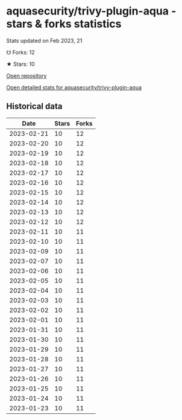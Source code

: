 # aquasecurity/trivy-plugin-aqua - stars & forks statistics

Stats updated on Feb 2023, 21

☋ Forks: 12

★ Stars: 10

[Open repository](https://github.com/aquasecurity/trivy-plugin-aqua)

[Open detailed stats for aquasecurity/trivy-plugin-aqua](https://reviewgithub.com/rep/aquasecurity/trivy-plugin-aqua)

## Historical data
| Date | Stars | Forks |
|------|-------|-------|
| 2023-02-21 | 10 | 12 | 
| 2023-02-20 | 10 | 12 | 
| 2023-02-19 | 10 | 12 | 
| 2023-02-18 | 10 | 12 | 
| 2023-02-17 | 10 | 12 | 
| 2023-02-16 | 10 | 12 | 
| 2023-02-15 | 10 | 12 | 
| 2023-02-14 | 10 | 12 | 
| 2023-02-13 | 10 | 12 | 
| 2023-02-12 | 10 | 12 | 
| 2023-02-11 | 10 | 11 | 
| 2023-02-10 | 10 | 11 | 
| 2023-02-09 | 10 | 11 | 
| 2023-02-07 | 10 | 11 | 
| 2023-02-06 | 10 | 11 | 
| 2023-02-05 | 10 | 11 | 
| 2023-02-04 | 10 | 11 | 
| 2023-02-03 | 10 | 11 | 
| 2023-02-02 | 10 | 11 | 
| 2023-02-01 | 10 | 11 | 
| 2023-01-31 | 10 | 11 | 
| 2023-01-30 | 10 | 11 | 
| 2023-01-29 | 10 | 11 | 
| 2023-01-28 | 10 | 11 | 
| 2023-01-27 | 10 | 11 | 
| 2023-01-26 | 10 | 11 | 
| 2023-01-25 | 10 | 11 | 
| 2023-01-24 | 10 | 11 | 
| 2023-01-23 | 10 | 11 | 

